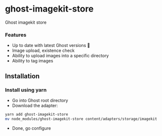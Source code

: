 # ghost-imagekit-store
Ghost imagekit store

### Features

- Up to date with latest Ghost versions :rocket:
- Image upload, existence check
- Ability to upload images into a specific directory
- Ability to tag images

## Installation

### Install using yarn

- Go into Ghost root directory
- Download the adapter:

```bash
yarn add ghost-imagekit-store
mv node_modules/ghost-imagekit-store content/adapters/storage/imagekit
```

- Done, go configure
